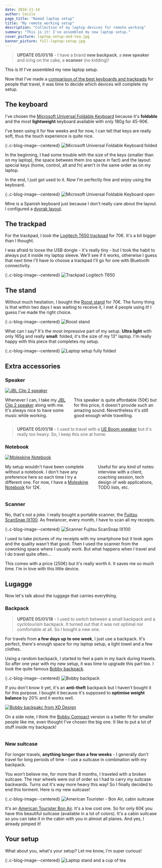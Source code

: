 ```yaml
---
date: 2016-11-14
author: Cecile
page_title: "Nomad laptop setup"
title: "My remote working setup"
description: "Collection of my laptop devices for remote working"
summary: "This is it! I've assembled my new laptop setup."
cover_picture: laptop-setup-and-tea.jpg
banner_picture: full-laptop-setup.jpg
---
```


> **UPDATE 05/01/18** - I have a brand **new backpack**, a **new speaker** and icing on the cake, a **scanner** (no kidding)!

This is it! I've assembled my new laptop setup.

Now that I've made a [comparison of the best keyboards and trackpads](/blog/2016-10-05-keyboards-and-trackpads-for-nomads.html) for people that travel, it was time to decide which devices will complete my setup.

## The keyboard

I've chosen the [Microsoft Universal Foldable Keyboard](https://www.microsoft.com/accessories/en-us/products/keyboards/universal-foldable-keyboard/gu5-00001) because it's **foldable** and the most **lightweight** keyboard available with only 180g for 45-90€.

I've been using it for few weeks and for now, I can tell that keys are really soft, thus the touch experience is quite nice.

{:.c-blog-image--centered}
![Microsoft Universal Foldable Keyboard folded](/assets/images/blog/articles/2016-11-14-laptop-setup/keyboard-folded.jpg)

In the beginning, I had some trouble with the size of the keys (smaller than on my laptop), the space between them (no space in fact) and the layout: special keys (home, control, alt and fn) aren't in the same order as on my laptop.

In the end, I just got used to it. Now I'm perfectly fine and enjoy using the keyboard.

{:.c-blog-image--centered}
![Microsoft Universal Foldable Keyboard open](/assets/images/blog/articles/2016-11-14-laptop-setup/keyboard-open.jpg)

Mine is a Spanish keyboard just because I don't really care about the layout. I configured a [dvorak layout](https://en.wikipedia.org/wiki/Dvorak_Simplified_Keyboard).

## The trackpad

For the trackpad, I took the [Logitech T650 trackpad](http://support.logitech.com/en_us/product/touchpad-t650) for 70€. It's a bit bigger than I thought.

I was afraid to loose the USB dongle - it's really tiny - but I took the habit to always put it inside my laptop sleeve. We'll see if it works, otherwise I guess that next time I'll have to choose a trackpad I'll go for one with Bluetooth connectivity.

{:.c-blog-image--centered}
![Trackpad Logitech T650](/assets/images/blog/articles/2016-11-14-laptop-setup/trackpad-logitech.jpg)

## The stand

Without much hesitation, I bought the [Roost stand](https://www.therooststand.com) for 70€. The funny thing is that within two days I was waiting to receive it, I met 4 people using it! I guess I've made the right choice.

{:.c-blog-image--centered}
![Roost stand](/assets/images/blog/articles/2016-11-14-laptop-setup/stand.jpg)

What can I say? It's the most impressive part of my setup. **Ultra light** with only 165g and really **small**: folded, it's the size of my 13" laptop. I'm really happy with this piece that completes my setup.

{:.c-blog-image--centered}
![Laptop setup fully folded](/assets/images/blog/articles/2016-11-14-laptop-setup/laptop-setup-folded.jpg)

## Extra accessories

### Speaker

<div class="row c-blog-images">
  <div class="small-12 medium-6 columns text-center">
    <a href="www.jbl.com/bluetooth-speakers/JBL+CLIP+2.html">
      <img src="/assets/images/blog/articles/2016-11-14-laptop-setup/jbl-clip-2-speaker.jpg" alt="JBL Clip 2 speaker" class="c-blog-image--centered">
    </a>
  </div>

  <div class="small-12 medium-6 columns">
    <p>Whenever I can, I take my <a href="www.jbl.com/bluetooth-speakers/JBL+CLIP+2.html">JBL Clip 2 speaker</a> along with me. It's always nice to have some music while working.</p>
    <p>This speaker is quite affordable (50€) but for this price, it doesn't provide such an amazing sound. Nevertheless it's still good enough while travelling.</p>
  </div>
</div>

> **UPDATE 05/01/18** - I used to travel with a [UE Boom speaker](http://www.ultimateears.com/en-us/store/ueboom2) but it's really too heavy. So, I keep this one at home.

### Notebook

<div class="row c-blog-images">
  <div class="small-12 medium-6 columns text-center">
    <a href="http://www.moleskine.com/en/collections/model/product/ruled-soft-notebook-large">
      <img src="/assets/images/blog/articles/2016-11-14-laptop-setup/moleskine-notebook.jpg" alt="Moleskine Notebook" class="c-blog-image--centered">
    </a>
  </div>

  <div class="small-12 medium-6 columns">
    <p>My setup wouldn't have been complete without a notebook. I don't have any preference here so each time I try a different one. For now, I have a <a href="http://www.moleskine.com/en/collections/model/product/ruled-soft-notebook-large">Moleskine Notebook</a> for 12€.</p>
    <p>Useful for any kind of notes: interview with a client, coaching session, tech design of web applications, TODO lists, etc.</p>
  </div>
</div>

### Scanner

No, that's not a joke. I really bought a portable scanner, the [Fujitsu ScanSnap IX100](http://www.fujitsu.com/uk/products/computing/peripheral/scanners/scansnap/ix100/). As freelancer, every month, I have to scan all my receipts.

{:.c-blog-image--centered}
![Scanner Fujitsu ScanSnap IX100](/assets/images/blog/articles/2016-11-14-laptop-setup/scanner-fujitsu-scan-snap-ix100.jpg)

I used to take pictures of my receipts with my smartphone but it took ages and the quality wasn't that good. Then I used the scanner from the coworking space where I usually work. But what happens when I travel and I do travel quite often...

This comes with a price (250€) but it's really worth it. It saves me so much time. I'm in love with this little device.

## Lugagge

Now let's talk about the luggage that carries everything.

### Backpack

> **UPDATE 05/01/18** - I used to switch between a small backpack and a cyclotourism backpack. It turned out that it was not optimal nor comfortable at all. So I bought a new one.

For travels from **a few days up to one week**, I just use a backpack. It's perfect, there's enough space for my laptop setup, a light towel and a few clothes.

Using a random backpack, I started to feel a pain in my back during travels. So after one year with my new setup, it was time to upgrade this part too. I took the quite famous [Bobby backpack](https://www.xd-design.com/bobby-anti-theft-backpack-grey).

{:.c-blog-image--centered}
![Bobby backpack](/assets/images/blog/articles/2016-11-14-laptop-setup/bobby-backpack.jpg)

If you don't know it yet, it's an **anti-theft** backpack but I haven't bought it for this purpose. I bought it because it's supposed to **optimise weight balance** by 20% and it works well.

<div class="row c-blog-images">
  <div class="small-12 medium-6 columns text-center">
    <a href="https://www.xd-design.com/bobby-anti-theft-backpack-grey">
      <img src="/assets/images/blog/articles/2016-11-14-laptop-setup/bobby-backpack-side.jpg" alt="Bobby backpakc from XD Design" class="c-blog-image--centered">
    </a>
  </div>

  <div class="small-12 medium-6 columns">
    <p>On a side note, I think the <a href="https://www.xd-design.com/bobby-backpack/bobby-compact-diver-blue">Bobby Compact</a> version is a better fit for smaller people like me, even thought I've chosen the big one. It like to put a lot of stuff inside my backpack!</p>
  </div>
</div>

### New suitcase

For longer travels, **anything longer than a few weeks** - I generally don't travel for long periods of time - I use a suitcase in combination with my backpack.

You won't believe me, for more than 8 months, I traveled with a broken suitcase. The rear wheels were out of order so I had to carry my suitcase backwards. Turns out it's way more heavy this way! So I finally decided to end this torment. Here is my new suitcase!

{:.c-blog-image--centered}
![American Tourister - Bon Air, cabin suitcase](/assets/images/blog/articles/2016-11-14-laptop-setup/suitcase-american-tourister.jpg)

It's an [American Tourister Bon Air](http://www.americantourister.co.uk/bon-air/collection-en.htm). It's a low cost one. So for only 60€ you have this beautiful suitcase (available in a lot of colors). It's a cabin suitcase so you can take it in the cabin with you in almost all planes. And yes, I already pimped it!

## Your setup

What about you, what's your setup? Let me know, I'm super curious!

{:.c-blog-image--centered}
![Laptop stand and a cup of tea](/assets/images/blog/articles/2016-11-14-laptop-setup/laptop-stand.jpg)
